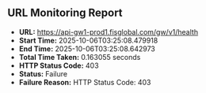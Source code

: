 ## URL Monitoring Report

- **URL:** https://api-gw1-prod1.fisglobal.com/gw/v1/health
- **Start Time:** 2025-10-06T03:25:08.479918
- **End Time:** 2025-10-06T03:25:08.642973
- **Total Time Taken:** 0.163055 seconds
- **HTTP Status Code:** 403
- **Status:** Failure
- **Failure Reason:** HTTP Status Code: 403
